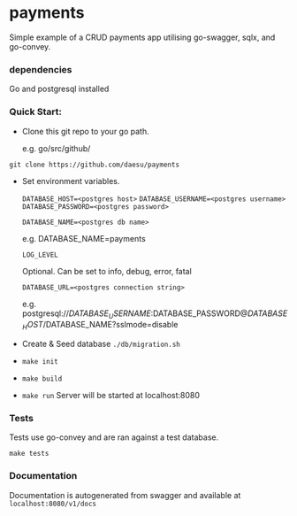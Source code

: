 # payments
Simple example of a CRUD payments app utilising go-swagger, sqlx, and go-convey.

### dependencies
Go and postgresql installed

### Quick Start:
  - Clone this git repo to your go path. 
   
    e.g. go/src/github/

   `git clone https://github.com/daesu/payments`

 - Set environment variables.

   `DATABASE_HOST=<postgres host>`
   `DATABASE_USERNAME=<postgres username>`
   `DATABASE_PASSWORD=<postgres password>`

   `DATABASE_NAME=<postgres db name>`
   
    e.g. DATABASE_NAME=payments

   `LOG_LEVEL`
   
    Optional. Can be set to info, debug, error, fatal

   `DATABASE_URL=<postgres connection string>`
    
    e.g. postgresql://$DATABASE_USERNAME:$DATABASE_PASSWORD@$DATABASE_HOST/$DATABASE_NAME?sslmode=disable

 - Create & Seed database 
  `./db/migration.sh`

 - `make init` 

 - `make build`

 - `make run`
   Server will be started at localhost:8080 
   
### Tests
Tests use go-convey and are ran against a test database.

`make tests`

### Documentation
Documentation is autogenerated from swagger and available at `localhost:8080/v1/docs`
